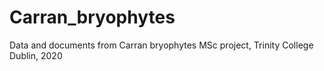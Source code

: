 # Carran_bryophytes
Data and documents from Carran bryophytes MSc project, Trinity College Dublin, 2020
